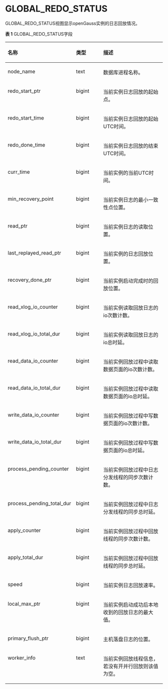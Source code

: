 # GLOBAL\_REDO\_STATUS<a name="ZH-CN_TOPIC_0247293384"></a>

GLOBAL\_REDO\_STATUS视图显示openGauss实例的日志回放情况。

**表 1**  GLOBAL\_REDO\_STATUS字段

<a name="zh-cn_topic_0237122720_zh-cn_topic_0059778133_tc25f02433de2419f8da4d0a8c2c8e562"></a>
<table><thead align="left"><tr id="zh-cn_topic_0237122720_zh-cn_topic_0059778133_rea54060e599a49eb9c70be97cf91d9a0"><th class="cellrowborder" valign="top" width="22.55%" id="mcps1.2.4.1.1"><p id="zh-cn_topic_0237122720_zh-cn_topic_0059778133_a32c1f84b5026462b86d11c4d809914f3"><a name="zh-cn_topic_0237122720_zh-cn_topic_0059778133_a32c1f84b5026462b86d11c4d809914f3"></a><a name="zh-cn_topic_0237122720_zh-cn_topic_0059778133_a32c1f84b5026462b86d11c4d809914f3"></a>名称</p>
</th>
<th class="cellrowborder" valign="top" width="20.66%" id="mcps1.2.4.1.2"><p id="zh-cn_topic_0237122720_zh-cn_topic_0059778133_adc94583cb9b24e22bc66ecd21efdbf23"><a name="zh-cn_topic_0237122720_zh-cn_topic_0059778133_adc94583cb9b24e22bc66ecd21efdbf23"></a><a name="zh-cn_topic_0237122720_zh-cn_topic_0059778133_adc94583cb9b24e22bc66ecd21efdbf23"></a>类型</p>
</th>
<th class="cellrowborder" valign="top" width="56.79%" id="mcps1.2.4.1.3"><p id="zh-cn_topic_0237122720_zh-cn_topic_0059778133_a338cfb9341434b298385f2ba72e9620a"><a name="zh-cn_topic_0237122720_zh-cn_topic_0059778133_a338cfb9341434b298385f2ba72e9620a"></a><a name="zh-cn_topic_0237122720_zh-cn_topic_0059778133_a338cfb9341434b298385f2ba72e9620a"></a>描述</p>
</th>
</tr>
</thead>
<tbody><tr id="zh-cn_topic_0237122720_row757161654315"><td class="cellrowborder" valign="top" width="22.55%" headers="mcps1.2.4.1.1 "><p id="zh-cn_topic_0237122720_p15571161614431"><a name="zh-cn_topic_0237122720_p15571161614431"></a><a name="zh-cn_topic_0237122720_p15571161614431"></a>node_name</p>
</td>
<td class="cellrowborder" valign="top" width="20.66%" headers="mcps1.2.4.1.2 "><p id="zh-cn_topic_0237122720_p1457191694314"><a name="zh-cn_topic_0237122720_p1457191694314"></a><a name="zh-cn_topic_0237122720_p1457191694314"></a>text</p>
</td>
<td class="cellrowborder" valign="top" width="56.79%" headers="mcps1.2.4.1.3 "><p id="zh-cn_topic_0237122720_p14572111616430"><a name="zh-cn_topic_0237122720_p14572111616430"></a><a name="zh-cn_topic_0237122720_p14572111616430"></a>数据库进程名称。</p>
</td>
</tr>
<tr id="zh-cn_topic_0237122720_row4331121184412"><td class="cellrowborder" valign="top" width="22.55%" headers="mcps1.2.4.1.1 "><p id="zh-cn_topic_0237122720_p42652367477"><a name="zh-cn_topic_0237122720_p42652367477"></a><a name="zh-cn_topic_0237122720_p42652367477"></a>redo_start_ptr</p>
</td>
<td class="cellrowborder" valign="top" width="20.66%" headers="mcps1.2.4.1.2 "><p id="zh-cn_topic_0237122720_p183326113441"><a name="zh-cn_topic_0237122720_p183326113441"></a><a name="zh-cn_topic_0237122720_p183326113441"></a>bigint</p>
</td>
<td class="cellrowborder" valign="top" width="56.79%" headers="mcps1.2.4.1.3 "><p id="zh-cn_topic_0237122720_p196485711489"><a name="zh-cn_topic_0237122720_p196485711489"></a><a name="zh-cn_topic_0237122720_p196485711489"></a>当前实例日志回放的起始点。</p>
</td>
</tr>
<tr id="zh-cn_topic_0237122720_zh-cn_topic_0059778133_r70b979ea9a8c44088f169a2ed862a5e8"><td class="cellrowborder" valign="top" width="22.55%" headers="mcps1.2.4.1.1 "><p id="zh-cn_topic_0237122720_p286612409472"><a name="zh-cn_topic_0237122720_p286612409472"></a><a name="zh-cn_topic_0237122720_p286612409472"></a>redo_start_time</p>
</td>
<td class="cellrowborder" valign="top" width="20.66%" headers="mcps1.2.4.1.2 "><p id="zh-cn_topic_0237122720_p141611830114819"><a name="zh-cn_topic_0237122720_p141611830114819"></a><a name="zh-cn_topic_0237122720_p141611830114819"></a>bigint</p>
</td>
<td class="cellrowborder" valign="top" width="56.79%" headers="mcps1.2.4.1.3 "><p id="zh-cn_topic_0237122720_zh-cn_topic_0059778133_a382f47d73e7848e19eb1855c75c577e6"><a name="zh-cn_topic_0237122720_zh-cn_topic_0059778133_a382f47d73e7848e19eb1855c75c577e6"></a><a name="zh-cn_topic_0237122720_zh-cn_topic_0059778133_a382f47d73e7848e19eb1855c75c577e6"></a>当前实例日志回放的起始UTC时间。</p>
</td>
</tr>
<tr id="zh-cn_topic_0237122720_zh-cn_topic_0059778133_r04a260d93f86474d8a270ecddee95749"><td class="cellrowborder" valign="top" width="22.55%" headers="mcps1.2.4.1.1 "><p id="zh-cn_topic_0237122720_p9514114434720"><a name="zh-cn_topic_0237122720_p9514114434720"></a><a name="zh-cn_topic_0237122720_p9514114434720"></a>redo_done_time</p>
</td>
<td class="cellrowborder" valign="top" width="20.66%" headers="mcps1.2.4.1.2 "><p id="zh-cn_topic_0237122720_zh-cn_topic_0059778133_af6663e23d11a47f5be18a42f98533bb8"><a name="zh-cn_topic_0237122720_zh-cn_topic_0059778133_af6663e23d11a47f5be18a42f98533bb8"></a><a name="zh-cn_topic_0237122720_zh-cn_topic_0059778133_af6663e23d11a47f5be18a42f98533bb8"></a>bigint</p>
</td>
<td class="cellrowborder" valign="top" width="56.79%" headers="mcps1.2.4.1.3 "><p id="zh-cn_topic_0237122720_p156601826897"><a name="zh-cn_topic_0237122720_p156601826897"></a><a name="zh-cn_topic_0237122720_p156601826897"></a>当前实例日志回放的结束UTC时间。</p>
</td>
</tr>
<tr id="zh-cn_topic_0237122720_zh-cn_topic_0059778133_r34e57b3cec1d444992a50a171f8473cc"><td class="cellrowborder" valign="top" width="22.55%" headers="mcps1.2.4.1.1 "><p id="zh-cn_topic_0237122720_p19789181011547"><a name="zh-cn_topic_0237122720_p19789181011547"></a><a name="zh-cn_topic_0237122720_p19789181011547"></a>curr_time</p>
</td>
<td class="cellrowborder" valign="top" width="20.66%" headers="mcps1.2.4.1.2 "><p id="zh-cn_topic_0237122720_zh-cn_topic_0059778133_aa36bd62dac9d4647b36218100312733d"><a name="zh-cn_topic_0237122720_zh-cn_topic_0059778133_aa36bd62dac9d4647b36218100312733d"></a><a name="zh-cn_topic_0237122720_zh-cn_topic_0059778133_aa36bd62dac9d4647b36218100312733d"></a>bigint</p>
</td>
<td class="cellrowborder" valign="top" width="56.79%" headers="mcps1.2.4.1.3 "><p id="zh-cn_topic_0237122720_zh-cn_topic_0059778133_a8392d26664af4197b11ac091cba47b60"><a name="zh-cn_topic_0237122720_zh-cn_topic_0059778133_a8392d26664af4197b11ac091cba47b60"></a><a name="zh-cn_topic_0237122720_zh-cn_topic_0059778133_a8392d26664af4197b11ac091cba47b60"></a>当前实例的当前UTC时间。</p>
</td>
</tr>
<tr id="zh-cn_topic_0237122720_zh-cn_topic_0059778133_re2b1e3c100874445ae8b9f6672fd44b8"><td class="cellrowborder" valign="top" width="22.55%" headers="mcps1.2.4.1.1 "><p id="zh-cn_topic_0237122720_zh-cn_topic_0059778133_aa94b6d5d13c04feb8de4b1e39807c33c"><a name="zh-cn_topic_0237122720_zh-cn_topic_0059778133_aa94b6d5d13c04feb8de4b1e39807c33c"></a><a name="zh-cn_topic_0237122720_zh-cn_topic_0059778133_aa94b6d5d13c04feb8de4b1e39807c33c"></a>min_recovery_point</p>
</td>
<td class="cellrowborder" valign="top" width="20.66%" headers="mcps1.2.4.1.2 "><p id="zh-cn_topic_0237122720_p1536784219486"><a name="zh-cn_topic_0237122720_p1536784219486"></a><a name="zh-cn_topic_0237122720_p1536784219486"></a>bigint</p>
</td>
<td class="cellrowborder" valign="top" width="56.79%" headers="mcps1.2.4.1.3 "><p id="zh-cn_topic_0237122720_zh-cn_topic_0059778133_a027cb0c2fb494d2f96e6a0450a09023e"><a name="zh-cn_topic_0237122720_zh-cn_topic_0059778133_a027cb0c2fb494d2f96e6a0450a09023e"></a><a name="zh-cn_topic_0237122720_zh-cn_topic_0059778133_a027cb0c2fb494d2f96e6a0450a09023e"></a>当前实例日志的最小一致性点位置。</p>
</td>
</tr>
<tr id="zh-cn_topic_0237122720_zh-cn_topic_0059778133_r79a8e626edca446ea25954f708ff34f9"><td class="cellrowborder" valign="top" width="22.55%" headers="mcps1.2.4.1.1 "><p id="zh-cn_topic_0237122720_p126981542102311"><a name="zh-cn_topic_0237122720_p126981542102311"></a><a name="zh-cn_topic_0237122720_p126981542102311"></a>read_ptr</p>
</td>
<td class="cellrowborder" valign="top" width="20.66%" headers="mcps1.2.4.1.2 "><p id="zh-cn_topic_0237122720_p128956455481"><a name="zh-cn_topic_0237122720_p128956455481"></a><a name="zh-cn_topic_0237122720_p128956455481"></a>bigint</p>
</td>
<td class="cellrowborder" valign="top" width="56.79%" headers="mcps1.2.4.1.3 "><p id="zh-cn_topic_0237122720_p143819517518"><a name="zh-cn_topic_0237122720_p143819517518"></a><a name="zh-cn_topic_0237122720_p143819517518"></a>当前实例日志的读取位置。</p>
</td>
</tr>
<tr id="zh-cn_topic_0237122720_row1279811101768"><td class="cellrowborder" valign="top" width="22.55%" headers="mcps1.2.4.1.1 "><p id="zh-cn_topic_0237122720_p180013106613"><a name="zh-cn_topic_0237122720_p180013106613"></a><a name="zh-cn_topic_0237122720_p180013106613"></a>last_replayed_read_ptr</p>
</td>
<td class="cellrowborder" valign="top" width="20.66%" headers="mcps1.2.4.1.2 "><p id="zh-cn_topic_0237122720_p8801610169"><a name="zh-cn_topic_0237122720_p8801610169"></a><a name="zh-cn_topic_0237122720_p8801610169"></a>bigint</p>
</td>
<td class="cellrowborder" valign="top" width="56.79%" headers="mcps1.2.4.1.3 "><p id="zh-cn_topic_0237122720_p2080251014615"><a name="zh-cn_topic_0237122720_p2080251014615"></a><a name="zh-cn_topic_0237122720_p2080251014615"></a>当前实例的日志回放位置。</p>
</td>
</tr>
<tr id="zh-cn_topic_0237122720_row25928289611"><td class="cellrowborder" valign="top" width="22.55%" headers="mcps1.2.4.1.1 "><p id="zh-cn_topic_0237122720_p1159214287615"><a name="zh-cn_topic_0237122720_p1159214287615"></a><a name="zh-cn_topic_0237122720_p1159214287615"></a>recovery_done_ptr</p>
</td>
<td class="cellrowborder" valign="top" width="20.66%" headers="mcps1.2.4.1.2 "><p id="zh-cn_topic_0237122720_p05933281269"><a name="zh-cn_topic_0237122720_p05933281269"></a><a name="zh-cn_topic_0237122720_p05933281269"></a>bigint</p>
</td>
<td class="cellrowborder" valign="top" width="56.79%" headers="mcps1.2.4.1.3 "><p id="zh-cn_topic_0237122720_p1259316281161"><a name="zh-cn_topic_0237122720_p1259316281161"></a><a name="zh-cn_topic_0237122720_p1259316281161"></a>当前实例启动完成时的回放位置。</p>
</td>
</tr>
<tr id="zh-cn_topic_0237122720_row78601472396"><td class="cellrowborder" valign="top" width="22.55%" headers="mcps1.2.4.1.1 "><p id="zh-cn_topic_0237122720_p18611047123918"><a name="zh-cn_topic_0237122720_p18611047123918"></a><a name="zh-cn_topic_0237122720_p18611047123918"></a>read_xlog_io_counter</p>
</td>
<td class="cellrowborder" valign="top" width="20.66%" headers="mcps1.2.4.1.2 "><p id="zh-cn_topic_0237122720_p186174723912"><a name="zh-cn_topic_0237122720_p186174723912"></a><a name="zh-cn_topic_0237122720_p186174723912"></a>bigint</p>
</td>
<td class="cellrowborder" valign="top" width="56.79%" headers="mcps1.2.4.1.3 "><p id="zh-cn_topic_0237122720_p18611547173916"><a name="zh-cn_topic_0237122720_p18611547173916"></a><a name="zh-cn_topic_0237122720_p18611547173916"></a>当前实例读取回放日志的io次数计数。</p>
</td>
</tr>
<tr id="zh-cn_topic_0237122720_row9764145543918"><td class="cellrowborder" valign="top" width="22.55%" headers="mcps1.2.4.1.1 "><p id="zh-cn_topic_0237122720_p18765755173913"><a name="zh-cn_topic_0237122720_p18765755173913"></a><a name="zh-cn_topic_0237122720_p18765755173913"></a>read_xlog_io_total_dur</p>
</td>
<td class="cellrowborder" valign="top" width="20.66%" headers="mcps1.2.4.1.2 "><p id="zh-cn_topic_0237122720_p1176565593913"><a name="zh-cn_topic_0237122720_p1176565593913"></a><a name="zh-cn_topic_0237122720_p1176565593913"></a>bigint</p>
</td>
<td class="cellrowborder" valign="top" width="56.79%" headers="mcps1.2.4.1.3 "><p id="zh-cn_topic_0237122720_p6765555123914"><a name="zh-cn_topic_0237122720_p6765555123914"></a><a name="zh-cn_topic_0237122720_p6765555123914"></a>当前实例读取回放日志的io总时延。</p>
</td>
</tr>
<tr id="zh-cn_topic_0237122720_row3705132614012"><td class="cellrowborder" valign="top" width="22.55%" headers="mcps1.2.4.1.1 "><p id="zh-cn_topic_0237122720_p370592674017"><a name="zh-cn_topic_0237122720_p370592674017"></a><a name="zh-cn_topic_0237122720_p370592674017"></a>read_data_io_counter</p>
</td>
<td class="cellrowborder" valign="top" width="20.66%" headers="mcps1.2.4.1.2 "><p id="zh-cn_topic_0237122720_p1870517266408"><a name="zh-cn_topic_0237122720_p1870517266408"></a><a name="zh-cn_topic_0237122720_p1870517266408"></a>bigint</p>
</td>
<td class="cellrowborder" valign="top" width="56.79%" headers="mcps1.2.4.1.3 "><p id="zh-cn_topic_0237122720_p11706172664016"><a name="zh-cn_topic_0237122720_p11706172664016"></a><a name="zh-cn_topic_0237122720_p11706172664016"></a>当前实例回放过程中读取数据页面的io次数计数。</p>
</td>
</tr>
<tr id="zh-cn_topic_0237122720_row4992123118400"><td class="cellrowborder" valign="top" width="22.55%" headers="mcps1.2.4.1.1 "><p id="zh-cn_topic_0237122720_p19992133118405"><a name="zh-cn_topic_0237122720_p19992133118405"></a><a name="zh-cn_topic_0237122720_p19992133118405"></a>read_data_io_total_dur</p>
</td>
<td class="cellrowborder" valign="top" width="20.66%" headers="mcps1.2.4.1.2 "><p id="zh-cn_topic_0237122720_p159931131134018"><a name="zh-cn_topic_0237122720_p159931131134018"></a><a name="zh-cn_topic_0237122720_p159931131134018"></a>bigint</p>
</td>
<td class="cellrowborder" valign="top" width="56.79%" headers="mcps1.2.4.1.3 "><p id="zh-cn_topic_0237122720_p1799383118409"><a name="zh-cn_topic_0237122720_p1799383118409"></a><a name="zh-cn_topic_0237122720_p1799383118409"></a>当前实例回放过程中读取数据页面的io总时延。</p>
</td>
</tr>
<tr id="zh-cn_topic_0237122720_row8845193614402"><td class="cellrowborder" valign="top" width="22.55%" headers="mcps1.2.4.1.1 "><p id="zh-cn_topic_0237122720_p984617369401"><a name="zh-cn_topic_0237122720_p984617369401"></a><a name="zh-cn_topic_0237122720_p984617369401"></a>write_data_io_counter</p>
</td>
<td class="cellrowborder" valign="top" width="20.66%" headers="mcps1.2.4.1.2 "><p id="zh-cn_topic_0237122720_p4846736154017"><a name="zh-cn_topic_0237122720_p4846736154017"></a><a name="zh-cn_topic_0237122720_p4846736154017"></a>bigint</p>
</td>
<td class="cellrowborder" valign="top" width="56.79%" headers="mcps1.2.4.1.3 "><p id="zh-cn_topic_0237122720_p8846143610402"><a name="zh-cn_topic_0237122720_p8846143610402"></a><a name="zh-cn_topic_0237122720_p8846143610402"></a>当前实例回放过程中写数据页面的io次数计数。</p>
</td>
</tr>
<tr id="zh-cn_topic_0237122720_row163984054010"><td class="cellrowborder" valign="top" width="22.55%" headers="mcps1.2.4.1.1 "><p id="zh-cn_topic_0237122720_p1163934084013"><a name="zh-cn_topic_0237122720_p1163934084013"></a><a name="zh-cn_topic_0237122720_p1163934084013"></a>write_data_io_total_dur</p>
</td>
<td class="cellrowborder" valign="top" width="20.66%" headers="mcps1.2.4.1.2 "><p id="zh-cn_topic_0237122720_p1663914402401"><a name="zh-cn_topic_0237122720_p1663914402401"></a><a name="zh-cn_topic_0237122720_p1663914402401"></a>bigint</p>
</td>
<td class="cellrowborder" valign="top" width="56.79%" headers="mcps1.2.4.1.3 "><p id="zh-cn_topic_0237122720_p2639134018405"><a name="zh-cn_topic_0237122720_p2639134018405"></a><a name="zh-cn_topic_0237122720_p2639134018405"></a>当前实例回放过程中写数据页面的io总时延。</p>
</td>
</tr>
<tr id="zh-cn_topic_0237122720_row11909204417408"><td class="cellrowborder" valign="top" width="22.55%" headers="mcps1.2.4.1.1 "><p id="zh-cn_topic_0237122720_p1090974494015"><a name="zh-cn_topic_0237122720_p1090974494015"></a><a name="zh-cn_topic_0237122720_p1090974494015"></a>process_pending_counter</p>
</td>
<td class="cellrowborder" valign="top" width="20.66%" headers="mcps1.2.4.1.2 "><p id="zh-cn_topic_0237122720_p1690924464015"><a name="zh-cn_topic_0237122720_p1690924464015"></a><a name="zh-cn_topic_0237122720_p1690924464015"></a>bigint</p>
</td>
<td class="cellrowborder" valign="top" width="56.79%" headers="mcps1.2.4.1.3 "><p id="zh-cn_topic_0237122720_p891074434016"><a name="zh-cn_topic_0237122720_p891074434016"></a><a name="zh-cn_topic_0237122720_p891074434016"></a>当前实例回放过程中日志分发线程的同步次数计数。</p>
</td>
</tr>
<tr id="zh-cn_topic_0237122720_row858815485402"><td class="cellrowborder" valign="top" width="22.55%" headers="mcps1.2.4.1.1 "><p id="zh-cn_topic_0237122720_p1558934814403"><a name="zh-cn_topic_0237122720_p1558934814403"></a><a name="zh-cn_topic_0237122720_p1558934814403"></a>process_pending_total_dur</p>
</td>
<td class="cellrowborder" valign="top" width="20.66%" headers="mcps1.2.4.1.2 "><p id="zh-cn_topic_0237122720_p958954874011"><a name="zh-cn_topic_0237122720_p958954874011"></a><a name="zh-cn_topic_0237122720_p958954874011"></a>bigint</p>
</td>
<td class="cellrowborder" valign="top" width="56.79%" headers="mcps1.2.4.1.3 "><p id="zh-cn_topic_0237122720_p12589164813403"><a name="zh-cn_topic_0237122720_p12589164813403"></a><a name="zh-cn_topic_0237122720_p12589164813403"></a>当前实例回放过程中日志分发线程的同步总时延。</p>
</td>
</tr>
<tr id="zh-cn_topic_0237122720_row22231953174018"><td class="cellrowborder" valign="top" width="22.55%" headers="mcps1.2.4.1.1 "><p id="zh-cn_topic_0237122720_p182232053194012"><a name="zh-cn_topic_0237122720_p182232053194012"></a><a name="zh-cn_topic_0237122720_p182232053194012"></a>apply_counter</p>
</td>
<td class="cellrowborder" valign="top" width="20.66%" headers="mcps1.2.4.1.2 "><p id="zh-cn_topic_0237122720_p822335313401"><a name="zh-cn_topic_0237122720_p822335313401"></a><a name="zh-cn_topic_0237122720_p822335313401"></a>bigint</p>
</td>
<td class="cellrowborder" valign="top" width="56.79%" headers="mcps1.2.4.1.3 "><p id="zh-cn_topic_0237122720_p1922335324017"><a name="zh-cn_topic_0237122720_p1922335324017"></a><a name="zh-cn_topic_0237122720_p1922335324017"></a>当前实例回放过程中回放线程的同步次数计数。</p>
</td>
</tr>
<tr id="zh-cn_topic_0237122720_row694170134113"><td class="cellrowborder" valign="top" width="22.55%" headers="mcps1.2.4.1.1 "><p id="zh-cn_topic_0237122720_p12949018417"><a name="zh-cn_topic_0237122720_p12949018417"></a><a name="zh-cn_topic_0237122720_p12949018417"></a>apply_total_dur</p>
</td>
<td class="cellrowborder" valign="top" width="20.66%" headers="mcps1.2.4.1.2 "><p id="zh-cn_topic_0237122720_p59410094113"><a name="zh-cn_topic_0237122720_p59410094113"></a><a name="zh-cn_topic_0237122720_p59410094113"></a>bigint</p>
</td>
<td class="cellrowborder" valign="top" width="56.79%" headers="mcps1.2.4.1.3 "><p id="zh-cn_topic_0237122720_p49418024118"><a name="zh-cn_topic_0237122720_p49418024118"></a><a name="zh-cn_topic_0237122720_p49418024118"></a>当前实例回放过程中回放线程的同步总时延。</p>
</td>
</tr>
<tr id="zh-cn_topic_0237122720_row224245104111"><td class="cellrowborder" valign="top" width="22.55%" headers="mcps1.2.4.1.1 "><p id="zh-cn_topic_0237122720_p162438574110"><a name="zh-cn_topic_0237122720_p162438574110"></a><a name="zh-cn_topic_0237122720_p162438574110"></a>speed</p>
</td>
<td class="cellrowborder" valign="top" width="20.66%" headers="mcps1.2.4.1.2 "><p id="zh-cn_topic_0237122720_p192435524118"><a name="zh-cn_topic_0237122720_p192435524118"></a><a name="zh-cn_topic_0237122720_p192435524118"></a>bigint</p>
</td>
<td class="cellrowborder" valign="top" width="56.79%" headers="mcps1.2.4.1.3 "><p id="zh-cn_topic_0237122720_p15211419103813"><a name="zh-cn_topic_0237122720_p15211419103813"></a><a name="zh-cn_topic_0237122720_p15211419103813"></a>当前实例日志回放速率。</p>
</td>
</tr>
<tr id="zh-cn_topic_0237122720_row135502924112"><td class="cellrowborder" valign="top" width="22.55%" headers="mcps1.2.4.1.1 "><p id="zh-cn_topic_0237122720_p1155014916411"><a name="zh-cn_topic_0237122720_p1155014916411"></a><a name="zh-cn_topic_0237122720_p1155014916411"></a>local_max_ptr</p>
</td>
<td class="cellrowborder" valign="top" width="20.66%" headers="mcps1.2.4.1.2 "><p id="zh-cn_topic_0237122720_p25507918419"><a name="zh-cn_topic_0237122720_p25507918419"></a><a name="zh-cn_topic_0237122720_p25507918419"></a>bigint</p>
</td>
<td class="cellrowborder" valign="top" width="56.79%" headers="mcps1.2.4.1.3 "><p id="zh-cn_topic_0237122720_p16550159154115"><a name="zh-cn_topic_0237122720_p16550159154115"></a><a name="zh-cn_topic_0237122720_p16550159154115"></a>当前实例启动成功后本地收到的回放日志的最大值。</p>
</td>
</tr>
<tr id="zh-cn_topic_0237122720_row169229135418"><td class="cellrowborder" valign="top" width="22.55%" headers="mcps1.2.4.1.1 "><p id="zh-cn_topic_0237122720_p6922713134119"><a name="zh-cn_topic_0237122720_p6922713134119"></a><a name="zh-cn_topic_0237122720_p6922713134119"></a>primary_flush_ptr</p>
</td>
<td class="cellrowborder" valign="top" width="20.66%" headers="mcps1.2.4.1.2 "><p id="zh-cn_topic_0237122720_p49221513204115"><a name="zh-cn_topic_0237122720_p49221513204115"></a><a name="zh-cn_topic_0237122720_p49221513204115"></a>bigint</p>
</td>
<td class="cellrowborder" valign="top" width="56.79%" headers="mcps1.2.4.1.3 "><p id="zh-cn_topic_0237122720_p89221313194113"><a name="zh-cn_topic_0237122720_p89221313194113"></a><a name="zh-cn_topic_0237122720_p89221313194113"></a>主机落盘日志的位置。</p>
</td>
</tr>
<tr id="zh-cn_topic_0237122720_row989231964117"><td class="cellrowborder" valign="top" width="22.55%" headers="mcps1.2.4.1.1 "><p id="zh-cn_topic_0237122720_p2892141954116"><a name="zh-cn_topic_0237122720_p2892141954116"></a><a name="zh-cn_topic_0237122720_p2892141954116"></a>worker_info</p>
</td>
<td class="cellrowborder" valign="top" width="20.66%" headers="mcps1.2.4.1.2 "><p id="zh-cn_topic_0237122720_p148921119174113"><a name="zh-cn_topic_0237122720_p148921119174113"></a><a name="zh-cn_topic_0237122720_p148921119174113"></a>text</p>
</td>
<td class="cellrowborder" valign="top" width="56.79%" headers="mcps1.2.4.1.3 "><p id="zh-cn_topic_0237122720_p1889212196415"><a name="zh-cn_topic_0237122720_p1889212196415"></a><a name="zh-cn_topic_0237122720_p1889212196415"></a>当前实例回放线程信息，若没有开并行回放则该值为空。</p>
</td>
</tr>
</tbody>
</table>
